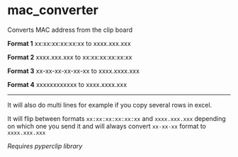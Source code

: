 # mac_converter
Converts MAC address from the clip board

**Format 1**
xx:xx:xx:xx:xx:xx to xxxx.xxx.xxx 

**Format 2**
xxxx.xxx.xxx to xx:xx:xx:xx:xx:xx  

**Format 3**
xx-xx-xx-xx-xx-xx to xxxx.xxxx.xxx  

**Format 4**
xxxxxxxxxxxx to xxxx.xxxx.xxx

---

It will also do multi lines for example if you copy several rows in excel. 
 
It will flip between formats `xx:xx:xx:xx:xx:xx` and `xxxx.xxx.xxx`  depending on which one you send it and will always convert `xx-xx-xx` format to `xxxx.xxx.xxx`

*Requires pyperclip library*


